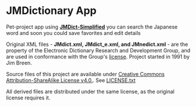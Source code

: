 # JMDictionary App

Pet-project app using [**JMDict-Simplified**](https://github.com/scriptin/jmdict-simplified)  you can search the Japanese word and soon you could save favorites and edit details

Original XML files - **JMdict.xml, JMdict_e.xml, and JMnedict.xml** - are the property of the Electronic Dictionary Research and Development Group, and are used in conformance with the Group's [license](http://www.edrdg.org/edrdg/licence.html). Project started in 1991 by Jim Breen.

Source files of this project are available under [Creative Commons Attribution-ShareAlike License v4.0.](https://creativecommons.org/licenses/by-sa/4.0/). See [LICENSE.txt](https://github.com/kovs705/JMDictionary/blob/main/JMDictionary/LICENSE.txt)

All derived files are distributed under the same license, as the original license requires it.
